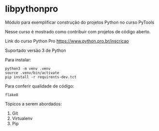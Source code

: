 # libpythonpro
Módulo para exemplificar construção do projetos Python no curso PyTools


Nesse curso é mostrado como contribuir com projetos de código aberto.

Link do curso Python Pro https://www.python.pro.br/inscricao

Suportado versão 3 de Python

Para instalar:
```console
python3 -m venv .venv
source .venv/bin/activate
pip install -r requirents-dev.tct
```
Para conferir qualidade de código:

```console
flake8
```
Tópicos a serem abordados:
1. Git
2. Virtualenv
3. Pip
